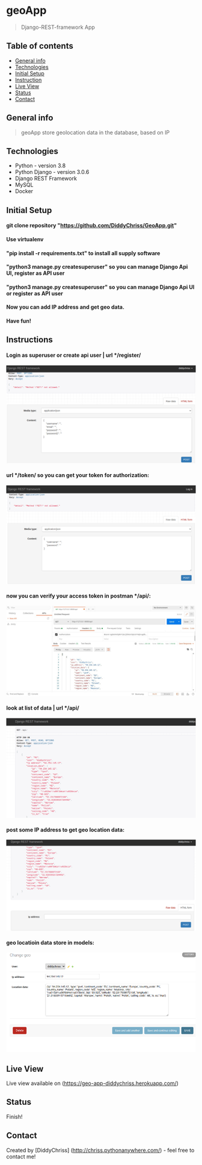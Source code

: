 # geoApp
> Django-REST-framework App 
## Table of contents
* [General info](#general-info)
* [Technologies](#technologies)
* [Initial Setup](#initial-setup)  
* [Instruction](#instructions)
* [Live View](#live-view)
* [Status](#status)
* [Contact](#contact)

## General info
> geoApp store geolocation data in the database, based on IP

## Technologies
* Python - version 3.8
* Python Django - version 3.0.6
* Django REST Framework
* MySQL
* Docker

## Initial Setup
#### git clone repository "https://github.com/DiddyChriss/GeoApp.git"
#### Use virtualenv
#### "pip install -r requirements.txt" to install all supply software
#### "python3 manage.py createsuperuser" so you can manage Django Api UI, register as API user
#### "python3 manage.py createsuperuser" so you can manage Django Api UI or register as API user
#### Now you can add IP address and get geo data.
#### Have fun!

## Instructions
#### Login as superuser or create api user | url */register/
![Geo](READMEimg/register.png)
#### url */token/ so you can get your token for authorization:
![Geo](READMEimg/loginJWT.png)
#### now you can verify your access token in postman  */api/:
![Geo](READMEimg/postman.jpg)
#### look at list of data  | url */api/
![Geo](READMEimg/list.png)
#### post some IP address to get geo location data:
![Geo](READMEimg/post.png)
#### geo locatioin data store in models:
![Geo](READMEimg/admindata.png)

## Live View
Live view available on (https://geo-app-diddychriss.herokuapp.com/) 

## Status
Finish!

## Contact
Created by [DiddyChriss] (http://chriss.pythonanywhere.com/) - feel free to contact me!
